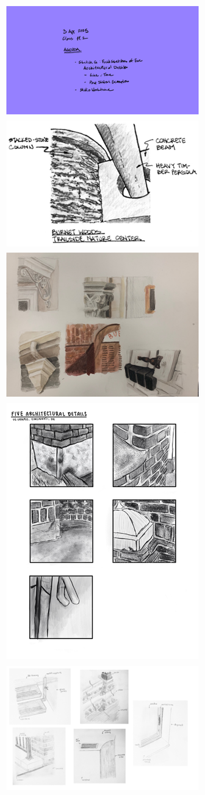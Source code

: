 ![Today's Agenda](images/250403_11-2.png)

![Fig. 6.2 Sketch G. Field Sketches of Five Architectural Details](images/060103fieldSketchDetls.jpg)

![](images/Assignment_16_Above_Average.jpg)

![](images/Assignment_16_Average.jpg)

![](images/Assignment_16_Below_Average.png)

